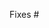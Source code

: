 <!-- 
Thanks for submitting a pull request! Please provide enough information so that others can review your pull request. If it fixes a bug, be sure to link to that issue.

Refer to CONTRIBUTING.MD for more details.
https://github.com/myanmartools/unicode-code-points-text-converter-angular-pwa/blob/master/CONTRIBUTING.md
-->

Fixes #